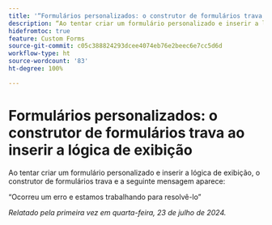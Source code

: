 ```yaml
---
title: '“Formulários personalizados: o construtor de formulários trava ao inserir a lógica de exibição”'
description: “Ao tentar criar um formulário personalizado e inserir a lógica de exibição, o construtor de formulários trava e uma mensagem aparece.”
hidefromtoc: true
feature: Custom Forms
source-git-commit: c05c388824293dcee4074eb76e2beec6e7cc5d6d
workflow-type: ht
source-wordcount: '83'
ht-degree: 100%

---
```



# Formulários personalizados: o construtor de formulários trava ao inserir a lógica de exibição

Ao tentar criar um formulário personalizado e inserir a lógica de exibição, o construtor de formulários trava e a seguinte mensagem aparece:

“Ocorreu um erro e estamos trabalhando para resolvê-lo”

_Relatado pela primeira vez em quarta-feira, 23 de julho de 2024._

